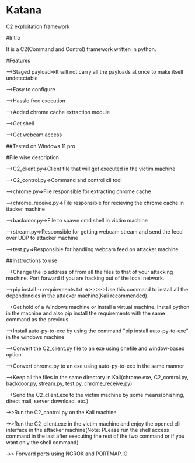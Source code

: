 # Katana
C2 exploitation framework


#Intro

It is a C2(Command and Control) framework written in python.

#Features

-->Staged payload=>It will not carry all the payloads at once to make itself undetectable

-->Easy to configure

-->Hassle free execution

-->Added chrome cache extraction module

-->Get shell

-->Get webcam access

##Tested on Windows 11 pro


#File wise description

-->C2_client.py=>Client file that will get executed in the victim machine

-->C2_control.py=>Command and control cli tool

-->chrome.py=>File responsible for extracting chrome cache

-->chrome_receive.py=>File responsible for recieving the chrome cache in ttacker machine

-->backdoor.py=>File to spawn cmd shell in victim machine

-->stream.py=>Responsible for getting webcam stream and send the feed over UDP to attacker machine

-->test.py=>Responsible for handling webcam feed on attacker machine

##Instructions to use

-->Change the ip address of from all the files to that of your attacking machine. Port forward if you are hacking out of the local network.

-->pip install -r requirements.txt  =>>>>>>Use this command to install all the dependencies in the attacker machine(Kali recommended).

-->Get hold of a Windows machine or install a virtual machine. Install python in the machine and also pip install the requirements with the same command as the previous.

-->Install auto-py-to-exe by using the command "pip install auto-py-to-exe" in the windows machine

-->Convert the C2_client.py file to an exe using onefile and window-based option.

-->Convert chrome.py to an exe using auto-py-to-exe in the same manner
 
-->Keep all the files in the same directory in Kali(chrome.exe, C2_control.py, backdoor.py, stream.py, test.py, chrome_receive.py)

-->Send the C2_client.exe to the victim machine by some means(phishing, direct mail, server download, etc.)

->>Run the C2_control.py on the Kali machine

->>Run the C2_client.exe in the victim machine and enjoy the opened cli interface in the attacker machine(Note: PLease run the shell access command in the last after executing the rest of the two command or if you want only the shell command)

->> Forward ports using NGROK and PORTMAP.IO
